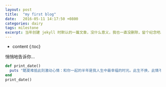 ```yaml
---
layout: post
title:  "my first blog"
date:   2016-05-11 14:17:50 +0800
categories: dairy
tags: milestone
excerpt: 当年创建 jekyll 时默认的一篇文章，没什么意义，我也一直没删除，留个纪念吧。
---
```


* content
{:toc}

悄悄地告诉你...

```ruby
def print_date()
  puts "酷夏难抵此刻激动心情：和你一起的半年是我人生中最幸福的时光。此生不换，此情不移。"
end
print_date()
```
